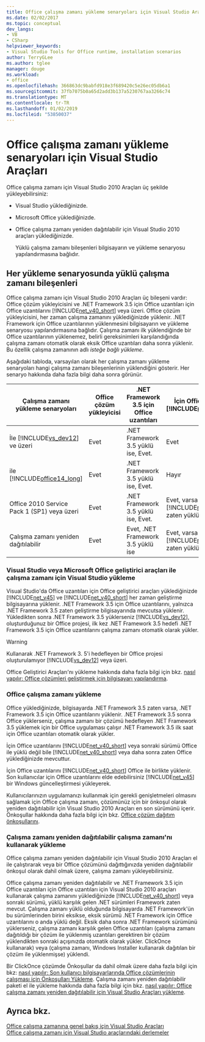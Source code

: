 ```yaml
---
title: Office çalışma zamanı yükleme senaryoları için Visual Studio Araçları
ms.date: 02/02/2017
ms.topic: conceptual
dev_langs:
- VB
- CSharp
helpviewer_keywords:
- Visual Studio Tools for Office runtime, installation scenarios
author: TerryGLee
ms.author: tglee
manager: douge
ms.workload:
- office
ms.openlocfilehash: 366863dc9babfd918e3f689420c5e26ec05db6a1
ms.sourcegitcommit: 37fb7075b0a65d2add3b137a5230767aa3266c74
ms.translationtype: MT
ms.contentlocale: tr-TR
ms.lasthandoff: 01/02/2019
ms.locfileid: "53850037"
---
```

# <a name="visual-studio-tools-for-office-runtime-installation-scenarios"></a>Office çalışma zamanı yükleme senaryoları için Visual Studio Araçları
  Office çalışma zamanı için Visual Studio 2010 Araçları üç şekilde yükleyebilirsiniz:  
  
- Visual Studio yüklediğinizde.  
  
- Microsoft Office yüklediğinizde.  
  
- Office çalışma zamanı yeniden dağıtılabilir için Visual Studio 2010 araçları yüklediğinizde.  
  
  Yüklü çalışma zamanı bileşenleri bilgisayarın ve yükleme senaryosu yapılandırmasına bağlıdır.  
  
## <a name="runtime-components-that-are-installed-in-each-installation-scenario"></a>Her yükleme senaryosunda yüklü çalışma zamanı bileşenleri  
 Office çalışma zamanı için Visual Studio 2010 Araçları üç bileşeni vardır: Office çözüm yükleyicisini ve .NET Framework 3.5 için Office uzantıları için Office uzantılarını [!INCLUDE[net_v40_short](../sharepoint/includes/net-v40-short-md.md)] veya üzeri. Office çözüm yükleyicisini, her zaman çalışma zamanını yüklediğinizde yüklenir. .NET Framework için Office uzantılarının yüklenmesini bilgisayarın ve yükleme senaryosu yapılandırmasına bağlıdır. Çalışma zamanı ilk yüklendiğinde bir Office uzantılarının yüklenemez, belirli gereksinimleri karşılandığında çalışma zamanı otomatik olarak eksik Office uzantıları daha sonra yüklenir. Bu özellik çalışma zamanının adlı *isteğe bağlı yükleme*.  
  
 Aşağıdaki tabloda, varsayılan olarak her çalışma zamanı yükleme senaryoları hangi çalışma zamanı bileşenlerinin yüklendiğini gösterir. Her senaryo hakkında daha fazla bilgi daha sonra görünür.  
  
|Çalışma zamanı yükleme senaryoları|Office çözüm yükleyicisi|.NET Framework 3.5 için Office uzantıları|İçin Office uzantıları [!INCLUDE[net_v40_short](../sharepoint/includes/net-v40-short-md.md)]|İçin Office uzantıları [!INCLUDE[net_v45](../vsto/includes/net-v45-md.md)]|  
|-----------------------------------|----------------------------|--------------------------------------------------| - |---------------------------------------------------------------------------|  
|İle [!INCLUDE[vs_dev12](../vsto/includes/vs-dev12-md.md)] ve üzeri|Evet|.NET Framework 3.5 yüklü ise, Evet.|Evet|Evet|  
|ile [!INCLUDE[office14_long](../vsto/includes/office14-long-md.md)]|Evet|.NET Framework 3.5 yüklü ise, Evet.|Hayır|Hayır|  
|Office 2010 Service Pack 1 (SP1) veya üzeri|Evet|.NET Framework 3.5 yüklü ise, Evet.|Evet, varsa [!INCLUDE[net_v40_short](../sharepoint/includes/net-v40-short-md.md)] zaten yüklü.|Hayır|  
|Çalışma zamanı yeniden dağıtılabilir|Evet|Evet, .NET Framework 3.5 yüklü ise|Evet, varsa [!INCLUDE[net_v40_short](../sharepoint/includes/net-v40-short-md.md)] zaten yüklü.|Evet, varsa [!INCLUDE[net_v45](../vsto/includes/net-v45-md.md)] zaten yüklü.|  
  
### <a name="install-the-runtime-with-visual-studio-or-the-microsoft-office-developer-tools-for-visual-studio"></a>Visual Studio veya Microsoft Office geliştirici araçları ile çalışma zamanı için Visual Studio yükleme  
 Visual Studio'da Office uzantıları için Office geliştirici araçları yüklediğinizde [!INCLUDE[net_v45](../vsto/includes/net-v45-md.md)] ve [!INCLUDE[net_v40_short](../sharepoint/includes/net-v40-short-md.md)] her zaman geliştirme bilgisayarına yüklenir. .NET Framework 3.5 için Office uzantılarını, yalnızca .NET Framework 3.5 zaten geliştirme bilgisayarında mevcutsa yüklenir. Yükledikten sonra .NET Framework 3.5 yüklerseniz [!INCLUDE[vs_dev12](../vsto/includes/vs-dev12-md.md)], oluşturduğunuz bir Office projesi, ilk kez .NET Framework 3.5 hedefi .NET Framework 3.5 için Office uzantılarını çalışma zamanı otomatik olarak yükler.  
  
> [!WARNING]  
>  Kullanarak .NET Framework 3. 5'i hedefleyen bir Office projesi oluşturulamıyor [!INCLUDE[vs_dev12](../vsto/includes/vs-dev12-md.md)] veya üzeri.  
  
 Office Geliştirici Araçları'nı yükleme hakkında daha fazla bilgi için bkz. [nasıl yapılır: Office çözümleri geliştirmek için bilgisayarı yapılandırma](../vsto/how-to-configure-a-computer-to-develop-office-solutions.md).  
  
### <a name="install-the-runtime-with-office"></a>Office çalışma zamanı yükleme  
 Office yüklediğinizde, bilgisayarda .NET Framework 3.5 zaten varsa, .NET Framework 3.5 için Office uzantılarını yüklenir. .NET Framework 3.5 sonra Office yüklerseniz, çalışma zamanı bir çözümü hedefleyen .NET Framework 3.5 yüklemek için bir Office uygulaması çalışır .NET Framework 3.5 ilk saat için Office uzantıları otomatik olarak yükler.  
  
 İçin Office uzantılarını [!INCLUDE[net_v40_short](../sharepoint/includes/net-v40-short-md.md)] veya sonraki sürümü Office ile yüklü değil bile [!INCLUDE[net_v40_short](../sharepoint/includes/net-v40-short-md.md)] veya daha sonra zaten Office yüklediğinizde mevcuttur.  
  
 İçin Office uzantılarını [!INCLUDE[net_v40_short](../sharepoint/includes/net-v40-short-md.md)] Office ile birlikte yüklenir. Son kullanıcılar için Office uzantılarını elde edebilirsiniz [!INCLUDE[net_v45](../vsto/includes/net-v45-md.md)] bir Windows güncelleştirmesi yükleyerek.  
  
 Kullanıcılarınızın uygulamanızı kullanmak için gerekli genişletmeleri olmasını sağlamak için Office çalışma zamanı, çözümünüz için bir önkoşul olarak yeniden dağıtılabilir için Visual Studio 2010 Araçları en son sürümünü içerir. Önkoşullar hakkında daha fazla bilgi için bkz. [Office çözüm dağıtım önkoşullarını](https://msdn.microsoft.com/9f672809-43a3-40a1-9057-397ce3b5126e).  
  
### <a name="install-the-runtime-by-using-the-runtime-redistributable"></a>Çalışma zamanı yeniden dağıtılabilir çalışma zamanı'nı kullanarak yükleme  
 Office çalışma zamanı yeniden dağıtılabilir için Visual Studio 2010 Araçları el ile çalıştırarak veya bir Office çözümünü dağıttığınızda yeniden dağıtılabilir önkoşul olarak dahil olmak üzere, çalışma zamanı yükleyebilirsiniz.  
  
 Office çalışma zamanı yeniden dağıtılabilir ve .NET Framework 3.5 için Office uzantıları için Office uzantıları için Visual Studio 2010 araçları kullanarak çalışma zamanını yüklediğinizde [!INCLUDE[net_v40_short](../sharepoint/includes/net-v40-short-md.md)] veya sonraki sürümü, yüklü karşılık gelen .NET sürümleri Framework zaten mevcut. Çalışma zamanı yüklü olduğunda bilgisayarda .NET Framework'ün bu sürümlerinden birini eksikse, eksik sürümü .NET Framework için Office uzantılarını o anda yüklü değil. Eksik daha sonra .NET Framework sürümünü yüklerseniz, çalışma zamanı karşılık gelen Office uzantıları (çalışma zamanı dağıtıldığı bir çözüm ile yüklenmiş uzantıları gerektiren bir çözüm yüklendikten sonraki açışınızda otomatik olarak yükler. ClickOnce kullanarak) veya (çalışma zamanı, Windows Installer kullanarak dağıtılan bir çözüm ile yüklenmişse) yüklendi.  
  
 Bir ClickOnce çözümde Önkoşullar da dahil olmak üzere daha fazla bilgi için bkz: [nasıl yapılır: Son kullanıcı bilgisayarlarında Office çözümlerinin çalışması için Önkoşulları Yükleme](https://msdn.microsoft.com/74dd2c52-838f-4abf-b2b4-4d7b0c2a0a98). Çalışma zamanı yeniden dağıtılabilir paketi el ile yükleme hakkında daha fazla bilgi için bkz. [nasıl yapılır: Office çalışma zamanı yeniden dağıtılabilir için Visual Studio Araçları yükleme](../vsto/how-to-install-the-visual-studio-tools-for-office-runtime-redistributable.md).  
  
## <a name="see-also"></a>Ayrıca bkz.  
 [Office çalışma zamanına genel bakış için Visual Studio Araçları](../vsto/visual-studio-tools-for-office-runtime-overview.md)   
 [Office çalışma zamanı için Visual Studio araçlarındaki derlemeler](../vsto/assemblies-in-the-visual-studio-tools-for-office-runtime.md)  
